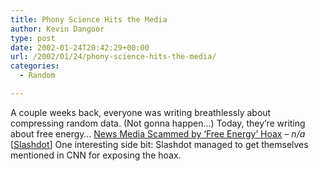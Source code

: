 ```yaml
---
title: Phony Science Hits the Media
author: Kevin Dangoor
type: post
date: 2002-01-24T20:42:29+00:00
url: /2002/01/24/phony-science-hits-the-media/
categories:
  - Random

---
```

A couple weeks back, everyone was writing breathlessly about compressing random data. (Not gonna happen&#8230;) Today, they&#8217;re writing about free energy&#8230; [News Media Scammed by &#8216;Free Energy&#8217; Hoax][1] &#8211; _n/a_ [[Slashdot][2]] One interesting side bit: Slashdot managed to get themselves mentioned in CNN for exposing the hoax.

 [1]: http://slashdot.org/article.pl?sid=02/01/23/2232210
 [2]: http://slashdot.org/
